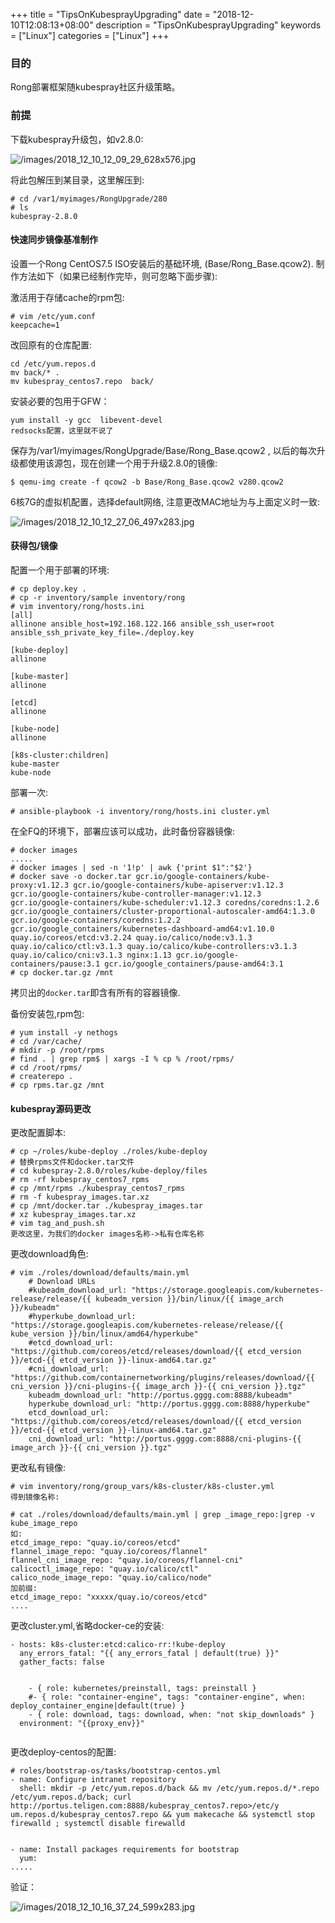 +++
title = "TipsOnKubesprayUpgrading"
date = "2018-12-10T12:08:13+08:00"
description = "TipsOnKubesprayUpgrading"
keywords = ["Linux"]
categories = ["Linux"]
+++
### 目的
Rong部署框架随kubespray社区升级策略。    

### 前提
下载kubespray升级包，如v2.8.0:    

![/images/2018_12_10_12_09_29_628x576.jpg](/images/2018_12_10_12_09_29_628x576.jpg)

将此包解压到某目录，这里解压到:    

```
# cd /var1/myimages/RongUpgrade/280
# ls
kubespray-2.8.0
```

#### 快速同步镜像基准制作
设置一个Rong CentOS7.5 ISO安装后的基础环境, (Base/Rong_Base.qcow2).
制作方法如下（如果已经制作完毕，则可忽略下面步骤):    

激活用于存储cache的rpm包:    

```
# vim /etc/yum.conf
keepcache=1
```
改回原有的仓库配置:    

```
cd /etc/yum.repos.d
mv back/* .
mv kubespray_centos7.repo  back/
```
安装必要的包用于GFW：    

```
yum install -y gcc  libevent-devel
redsocks配置，这里就不说了
```

保存为/var1/myimages/RongUpgrade/Base/Rong_Base.qcow2 ,
以后的每次升级都使用该源包，现在创建一个用于升级2.8.0的镜像:     


```
$ qemu-img create -f qcow2 -b Base/Rong_Base.qcow2 v280.qcow2
```
6核7G的虚拟机配置，选择default网络, 注意更改MAC地址为与上面定义时一致:    

![/images/2018_12_10_12_27_06_497x283.jpg](/images/2018_12_10_12_27_06_497x283.jpg)


#### 获得包/镜像
配置一个用于部署的环境:    

```
# cp deploy.key .
# cp -r inventory/sample inventory/rong
# vim inventory/rong/hosts.ini
[all]
allinone ansible_host=192.168.122.166 ansible_ssh_user=root ansible_ssh_private_key_file=./deploy.key

[kube-deploy]
allinone

[kube-master]
allinone

[etcd]
allinone

[kube-node]
allinone

[k8s-cluster:children]
kube-master
kube-node
```
部署一次:    

```
# ansible-playbook -i inventory/rong/hosts.ini cluster.yml
```
在全FQ的环境下，部署应该可以成功，此时备份容器镜像:    

```
# docker images
.....
# docker images | sed -n '1!p' | awk {'print $1":"$2'}
# docker save -o docker.tar gcr.io/google-containers/kube-proxy:v1.12.3 gcr.io/google-containers/kube-apiserver:v1.12.3 gcr.io/google-containers/kube-controller-manager:v1.12.3 gcr.io/google-containers/kube-scheduler:v1.12.3 coredns/coredns:1.2.6 gcr.io/google_containers/cluster-proportional-autoscaler-amd64:1.3.0 gcr.io/google-containers/coredns:1.2.2 gcr.io/google_containers/kubernetes-dashboard-amd64:v1.10.0 quay.io/coreos/etcd:v3.2.24 quay.io/calico/node:v3.1.3 quay.io/calico/ctl:v3.1.3 quay.io/calico/kube-controllers:v3.1.3 quay.io/calico/cni:v3.1.3 nginx:1.13 gcr.io/google-containers/pause:3.1 gcr.io/google_containers/pause-amd64:3.1
# cp docker.tar.gz /mnt
```
拷贝出的`docker.tar`即含有所有的容器镜像.    

备份安装包,rpm包:    

```
# yum install -y nethogs
# cd /var/cache/
# mkdir -p /root/rpms
# find . | grep rpm$ | xargs -I % cp % /root/rpms/
# cd /root/rpms/
# createrepo .
# cp rpms.tar.gz /mnt
```


#### kubespray源码更改

更改配置脚本:    

```
# cp ~/roles/kube-deploy ./roles/kube-deploy
# 替换rpms文件和docker.tar文件
# cd kubespray-2.8.0/roles/kube-deploy/files
# rm -rf kubespray_centos7_rpms
# cp /mnt/rpms ./kubespray_centos7_rpms
# rm -f kubespray_images.tar.xz
# cp /mnt/docker.tar ./kubespray_images.tar
# xz kubespray_images.tar.xz
# vim tag_and_push.sh
更改这里，为我们的docker images名称->私有仓库名称
```
更改download角色:    

```
# vim ./roles/download/defaults/main.yml
    # Download URLs
    #kubeadm_download_url: "https://storage.googleapis.com/kubernetes-release/release/{{ kubeadm_version }}/bin/linux/{{ image_arch }}/kubeadm"
    #hyperkube_download_url: "https://storage.googleapis.com/kubernetes-release/release/{{ kube_version }}/bin/linux/amd64/hyperkube"
    #etcd_download_url: "https://github.com/coreos/etcd/releases/download/{{ etcd_version }}/etcd-{{ etcd_version }}-linux-amd64.tar.gz"
    #cni_download_url: "https://github.com/containernetworking/plugins/releases/download/{{ cni_version }}/cni-plugins-{{ image_arch }}-{{ cni_version }}.tgz"
    kubeadm_download_url: "http://portus.gggg.com:8888/kubeadm"
    hyperkube_download_url: "http://portus.gggg.com:8888/hyperkube"
    etcd_download_url: "https://github.com/coreos/etcd/releases/download/{{ etcd_version }}/etcd-{{ etcd_version }}-linux-amd64.tar.gz"
    cni_download_url: "http://portus.gggg.com:8888/cni-plugins-{{ image_arch }}-{{ cni_version }}.tgz"
```
更改私有镜像:    

```
# vim inventory/rong/group_vars/k8s-cluster/k8s-cluster.yml
得到镜像名称:    

# cat ./roles/download/defaults/main.yml | grep _image_repo:|grep -v kube_image_repo
如: 
etcd_image_repo: "quay.io/coreos/etcd"
flannel_image_repo: "quay.io/coreos/flannel"
flannel_cni_image_repo: "quay.io/coreos/flannel-cni"
calicoctl_image_repo: "quay.io/calico/ctl"
calico_node_image_repo: "quay.io/calico/node"
加前缀:
etcd_image_repo: "xxxxx/quay.io/coreos/etcd"
....
```

更改cluster.yml,省略docker-ce的安装:    

```
- hosts: k8s-cluster:etcd:calico-rr:!kube-deploy
  any_errors_fatal: "{{ any_errors_fatal | default(true) }}"
  gather_facts: false


    - { role: kubernetes/preinstall, tags: preinstall }
    #- { role: "container-engine", tags: "container-engine", when: deploy_container_engine|default(true) }
    - { role: download, tags: download, when: "not skip_downloads" }
  environment: "{{proxy_env}}"


```
更改deploy-centos的配置:    

```
# roles/bootstrap-os/tasks/bootstrap-centos.yml
- name: Configure intranet repository
  shell: mkdir -p /etc/yum.repos.d/back && mv /etc/yum.repos.d/*.repo /etc/yum.repos.d/back; curl http://portus.teligen.com:8888/kubespray_centos7.repo>/etc/y
um.repos.d/kubespray_centos7.repo && yum makecache && systemctl stop firewalld ; systemctl disable firewalld


- name: Install packages requirements for bootstrap
  yum:
.....
```

验证：

![/images/2018_12_10_16_37_24_599x283.jpg](/images/2018_12_10_16_37_24_599x283.jpg)


